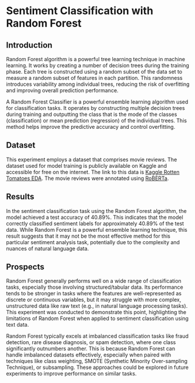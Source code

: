# Sentiment Classification with Random Forest

## Introduction

Random Forest algorithm is a powerful tree learning technique in machine learning. It works by creating a number of decision trees during the training phase. Each tree is constructed using a random subset of the data set to measure a random subset of features in each partition. This randomness introduces variability among individual trees, reducing the risk of overfitting and improving overall prediction performance.

A Random Forest Classifier is a powerful ensemble learning algorithm used for classification tasks. It operates by constructing multiple decision trees during training and outputting the class that is the mode of the classes (classification) or mean prediction (regression) of the individual trees. This method helps improve the predictive accuracy and control overfitting.

## Dataset

This experiment employs a dataset that comprises movie reviews. The dataset used for model training is publicly available on Kaggle and accessible for free on the internet. The link to this data is [Kaggle Rotten Tomatoes EDA](https://www.kaggle.com/code/stefanoleone992/rotten-tomatoes-eda). The movie reviews were annotated using [RoBERTa](https://github.com/bitacode/Labeling-Dataset-For-Sentiment-Analysis.git).

## Results

In the sentiment classification task using the Random Forest algorithm, the model achieved a test accuracy of 40.89%. This indicates that the model correctly classified sentiment labels for approximately 40.89% of the test data. While Random Forest is a powerful ensemble learning technique, this result suggests that it may not be the most effective method for this particular sentiment analysis task, potentially due to the complexity and nuances of natural language data.

## Prospects

Random Forest generally performs well on a wide range of classification tasks, especially those involving structured/tabular data. Its performance tends to be stronger in tasks where the features are well-represented as discrete or continuous variables, but it may struggle with more complex, unstructured data like raw text (e.g., in natural language processing tasks). This experiment was conducted to demonstrate this point, highlighting the limitations of Random Forest when applied to sentiment classification using text data.

Random Forest typically excels at imbalanced classification tasks like fraud detection, rare disease diagnosis, or spam detection, where one class significantly outnumbers another. This is because Random Forest can handle imbalanced datasets effectively, especially when paired with techniques like class weighting, SMOTE (Synthetic Minority Over-sampling Technique), or subsampling. These approaches could be explored in future experiments to improve performance on similar tasks.
